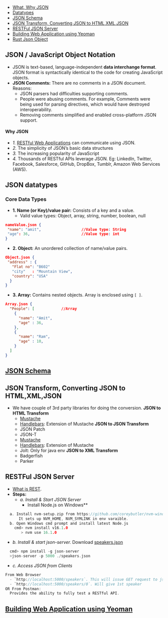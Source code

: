 - [What, Why JSON](#what)
- [Datatypes](#datatypes)
- [JSON Schema](#schema)
- [JSON Transform, Converting JSON to HTML,XML,JSON](#transform)
- [RESTFul JSON Server](#restful)
- [Building Web Application using Yeoman](#webapp)
- [Rust Json Object]()

<a name=what></a>
## JSON / JavaScript Object Notation
- JSON is text-based, language-independent **data interchange format**. JSON format is syntactically identical to the code for creating JavaScript objects.
- **JSON Comments:** There are no comments in a JSON document. Reasons:
  - JSON parsers had difficulties supporting comments.
  - People were abusing comments. For example, Comments were being used for parsing directives, which would have destroyed interoperability.
  - Removing comments simplified and enabled cross-platform JSON support.
#### Why JSON
- *1.* [RESTful Web Applications](/Networking/OSI-Layers/Layer5/WebServer_to_WebClient_Connection_Methods/REST) can communicate using JSON.
- *2.* The simplicity of JSON’s basic data structures
- *3.* The increasing popularity of JavaScript
- *4.* Thousands of RESTful APIs leverage JSON. Eg: LinkedIn, Twitter, Facebook, Salesforce, GitHub, DropBox, Tumblr, Amazon Web Services (AWS).

<a name=datatypes></a>
## JSON datatypes
### Core Data Types
- **1. Name (or Key)/value pair:** Consists of a key and a value.
  - Valid value types: Object, array, string, number, boolean, null
```json
nameValue.json {
 "name": "amit",                  //Value type: String
 "age": 36,                       //Value type: int
}
```
- **2. Object:** An unordered collection of name/value pairs.
```json
Object.json {
 "address" : {
   "Flat no": "B602"
   "city"   : "Mountain View",
   "country": "USA"
  }
}
```
- **3. Array:** Contains nested objects. Array is enclosed using `[ ]`.
```json
Array.json {
  "People": [            //Array         
    {
      "name": "Amit",
      "age" : 36,
    },
    {
      "name": "Ram",
      "age" : 10,
    }
  ]
}
```

<a name=schema></a>
## [JSON Schema](JSON_Schema)

<a name=transform></a>
## JSON Transform, Converting JSON to HTML,XML,JSON
- We have couple of 3rd party libraries for doing the conversion.
**JSON to HTML Transform**
  - [Mustache](http://mustache.github.io/)
  - [Handlebars](https://handlebarsjs.com/): Extension of Mustache
**JSON to JSON Transform**
  - JSON Patch
  - JSON-T
  - [Mustache](http://mustache.github.io/)
  - [Handlebars](https://handlebarsjs.com/): Extension of Mustache
  - Jolt: Only for java env
**JSON to XML Transform**
  - Badgerfish
  - Parker

<a name=schema></a>
## RESTFul JSON Server
- [What is REST](/Networking/OSI-Layers/Layer5/WebServer_WebClient_WebService/WebClient_Connecting_WebServer). 
- **Steps:**
  - _a. Install & Start JSON Server_
    - Install Node.js on Windows**
```c
  a. Install nvm-setup.zip from https://github.com/coreybutler/nvm-windows/releases. 
      It sets up NVM_HOME, NVM_SYMLINK in env varaible.
  b. Open Windows cmd prompt and install latest Node.js
    cmd> nvm install v16.1.0
       > nvm use 16.1.0
```
- *b. Install & start json-server.* Download [speakers.json](https://github.com/tmarrs/json-at-work-examples/blob/master/chapter-1/speakers.json)
```c
  cmd> npm install -g json-server
  >json-server -p 5000 ./speakers.json
```
- _c. Access JSON from Clients_
```c
From Web Browser
  - `http://localhost:5000/speakers`. This will issue GET request to json-server.
  - `http://localhost:5000/speakers/0`. Will give 1st speaker
OR From Postman: 
  Provides the ability to fully test a RESTful API.
```

<a name=webapp></a>
## [Building Web Application using Yeoman](Web_Application)

  
